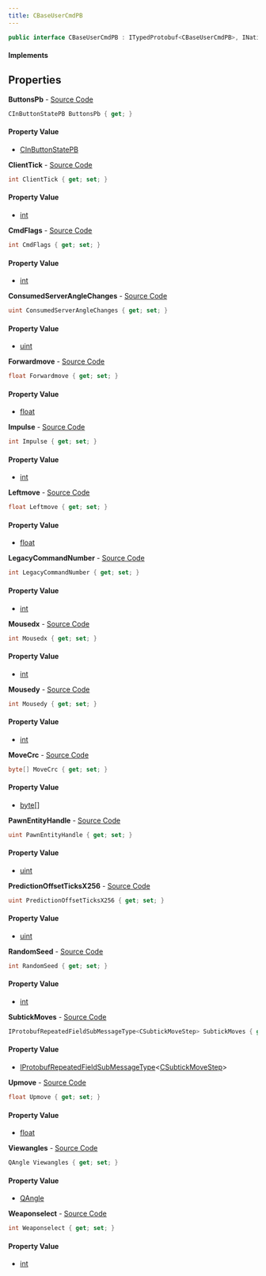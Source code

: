 ```yaml
---
title: CBaseUserCmdPB
---
```


```csharp
public interface CBaseUserCmdPB : ITypedProtobuf<CBaseUserCmdPB>, INativeHandle
```

#### Implements

## Properties

**ButtonsPb** - [Source Code](https://github.com/swiftly-solution/swiftlys2/blob/master/managed/src/SwiftlyS2.Generated/Protobufs/Interfaces/CBaseUserCmdPB.cs#L22)

```csharp
CInButtonStatePB ButtonsPb { get; }
```

#### Property Value

- [CInButtonStatePB](/docs/api/shared/protobufdefinitions/cinbuttonstatepb)

**ClientTick** - [Source Code](https://github.com/swiftly-solution/swiftlys2/blob/master/managed/src/SwiftlyS2.Generated/Protobufs/Interfaces/CBaseUserCmdPB.cs#L16)

```csharp
int ClientTick { get; set; }
```

#### Property Value

- [int](https://learn.microsoft.com/dotnet/api/system.int32)

**CmdFlags** - [Source Code](https://github.com/swiftly-solution/swiftlys2/blob/master/managed/src/SwiftlyS2.Generated/Protobufs/Interfaces/CBaseUserCmdPB.cs#L64)

```csharp
int CmdFlags { get; set; }
```

#### Property Value

- [int](https://learn.microsoft.com/dotnet/api/system.int32)

**ConsumedServerAngleChanges** - [Source Code](https://github.com/swiftly-solution/swiftlys2/blob/master/managed/src/SwiftlyS2.Generated/Protobufs/Interfaces/CBaseUserCmdPB.cs#L61)

```csharp
uint ConsumedServerAngleChanges { get; set; }
```

#### Property Value

- [uint](https://learn.microsoft.com/dotnet/api/system.uint32)

**Forwardmove** - [Source Code](https://github.com/swiftly-solution/swiftlys2/blob/master/managed/src/SwiftlyS2.Generated/Protobufs/Interfaces/CBaseUserCmdPB.cs#L28)

```csharp
float Forwardmove { get; set; }
```

#### Property Value

- [float](https://learn.microsoft.com/dotnet/api/system.single)

**Impulse** - [Source Code](https://github.com/swiftly-solution/swiftlys2/blob/master/managed/src/SwiftlyS2.Generated/Protobufs/Interfaces/CBaseUserCmdPB.cs#L37)

```csharp
int Impulse { get; set; }
```

#### Property Value

- [int](https://learn.microsoft.com/dotnet/api/system.int32)

**Leftmove** - [Source Code](https://github.com/swiftly-solution/swiftlys2/blob/master/managed/src/SwiftlyS2.Generated/Protobufs/Interfaces/CBaseUserCmdPB.cs#L31)

```csharp
float Leftmove { get; set; }
```

#### Property Value

- [float](https://learn.microsoft.com/dotnet/api/system.single)

**LegacyCommandNumber** - [Source Code](https://github.com/swiftly-solution/swiftlys2/blob/master/managed/src/SwiftlyS2.Generated/Protobufs/Interfaces/CBaseUserCmdPB.cs#L13)

```csharp
int LegacyCommandNumber { get; set; }
```

#### Property Value

- [int](https://learn.microsoft.com/dotnet/api/system.int32)

**Mousedx** - [Source Code](https://github.com/swiftly-solution/swiftlys2/blob/master/managed/src/SwiftlyS2.Generated/Protobufs/Interfaces/CBaseUserCmdPB.cs#L46)

```csharp
int Mousedx { get; set; }
```

#### Property Value

- [int](https://learn.microsoft.com/dotnet/api/system.int32)

**Mousedy** - [Source Code](https://github.com/swiftly-solution/swiftlys2/blob/master/managed/src/SwiftlyS2.Generated/Protobufs/Interfaces/CBaseUserCmdPB.cs#L49)

```csharp
int Mousedy { get; set; }
```

#### Property Value

- [int](https://learn.microsoft.com/dotnet/api/system.int32)

**MoveCrc** - [Source Code](https://github.com/swiftly-solution/swiftlys2/blob/master/managed/src/SwiftlyS2.Generated/Protobufs/Interfaces/CBaseUserCmdPB.cs#L58)

```csharp
byte[] MoveCrc { get; set; }
```

#### Property Value

- [byte](https://learn.microsoft.com/dotnet/api/system.byte)[]

**PawnEntityHandle** - [Source Code](https://github.com/swiftly-solution/swiftlys2/blob/master/managed/src/SwiftlyS2.Generated/Protobufs/Interfaces/CBaseUserCmdPB.cs#L52)

```csharp
uint PawnEntityHandle { get; set; }
```

#### Property Value

- [uint](https://learn.microsoft.com/dotnet/api/system.uint32)

**PredictionOffsetTicksX256** - [Source Code](https://github.com/swiftly-solution/swiftlys2/blob/master/managed/src/SwiftlyS2.Generated/Protobufs/Interfaces/CBaseUserCmdPB.cs#L19)

```csharp
uint PredictionOffsetTicksX256 { get; set; }
```

#### Property Value

- [uint](https://learn.microsoft.com/dotnet/api/system.uint32)

**RandomSeed** - [Source Code](https://github.com/swiftly-solution/swiftlys2/blob/master/managed/src/SwiftlyS2.Generated/Protobufs/Interfaces/CBaseUserCmdPB.cs#L43)

```csharp
int RandomSeed { get; set; }
```

#### Property Value

- [int](https://learn.microsoft.com/dotnet/api/system.int32)

**SubtickMoves** - [Source Code](https://github.com/swiftly-solution/swiftlys2/blob/master/managed/src/SwiftlyS2.Generated/Protobufs/Interfaces/CBaseUserCmdPB.cs#L55)

```csharp
IProtobufRepeatedFieldSubMessageType<CSubtickMoveStep> SubtickMoves { get; }
```

#### Property Value

- [IProtobufRepeatedFieldSubMessageType](/docs/api/shared/netmessages/iprotobufrepeatedfieldsubmessagetype-1)<[CSubtickMoveStep](/docs/api/shared/protobufdefinitions/csubtickmovestep)>

**Upmove** - [Source Code](https://github.com/swiftly-solution/swiftlys2/blob/master/managed/src/SwiftlyS2.Generated/Protobufs/Interfaces/CBaseUserCmdPB.cs#L34)

```csharp
float Upmove { get; set; }
```

#### Property Value

- [float](https://learn.microsoft.com/dotnet/api/system.single)

**Viewangles** - [Source Code](https://github.com/swiftly-solution/swiftlys2/blob/master/managed/src/SwiftlyS2.Generated/Protobufs/Interfaces/CBaseUserCmdPB.cs#L25)

```csharp
QAngle Viewangles { get; set; }
```

#### Property Value

- [QAngle](/docs/api/shared/natives/qangle)

**Weaponselect** - [Source Code](https://github.com/swiftly-solution/swiftlys2/blob/master/managed/src/SwiftlyS2.Generated/Protobufs/Interfaces/CBaseUserCmdPB.cs#L40)

```csharp
int Weaponselect { get; set; }
```

#### Property Value

- [int](https://learn.microsoft.com/dotnet/api/system.int32)

